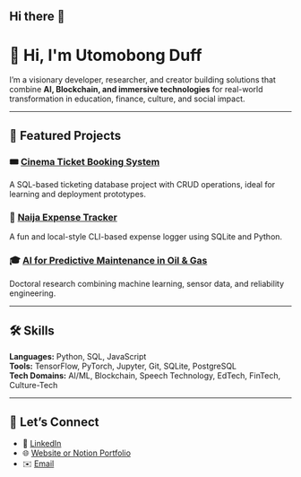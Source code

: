 ## Hi there 👋

<!--
**Rainduff/rainduff** is a ✨ _special_ ✨ repository because its `README.md` (this file) appears on your GitHub profile.
-->
# 👋 Hi, I'm Utomobong Duff

I’m a visionary developer, researcher, and creator building solutions that combine **AI, Blockchain, and immersive technologies** for real-world transformation in education, finance, culture, and social impact.

---

## 🚀 Featured Projects

### 🎟️ [Cinema Ticket Booking System](https://github.com/rainduff/Cinema-Ticket-Booking-System)
A SQL-based ticketing database project with CRUD operations, ideal for learning and deployment prototypes.

### 🧾 [Naija Expense Tracker](https://github.com/rainduff/Naija-Expense-Tracker)
A fun and local-style CLI-based expense logger using SQLite and Python.


### 🎓 [AI for Predictive Maintenance in Oil & Gas](https://github.com/rainduff/PhD-Research-Predictive-Maintenance)
Doctoral research combining machine learning, sensor data, and reliability engineering.

---

## 🛠 Skills

**Languages:** Python, SQL, JavaScript  
**Tools:** TensorFlow, PyTorch, Jupyter, Git, SQLite, PostgreSQL  
**Tech Domains:** AI/ML, Blockchain, Speech Technology, EdTech, FinTech, Culture-Tech

---

## 🤝 Let’s Connect

- 🔗 [LinkedIn]((https://www.linkedin.com/in/utomobong-duff-52b245232/))
- 🌐 [Website or Notion Portfolio](#)
- ✉️ [Email](utomobongdduff@gmail.com)

